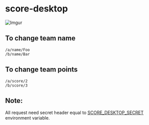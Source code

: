 # score-desktop

![Imgur](http://i.imgur.com/FIYkdIu.png)

## To change team name

    /a/name/Foo
    /b/name/Bar


## To change team points

    /a/score/2
    /b/score/3

## Note:

All request need secret header equal to [SCORE_DESKTOP_SECRET](score-desktop/blob/master/main.js#L106) environment variable.
